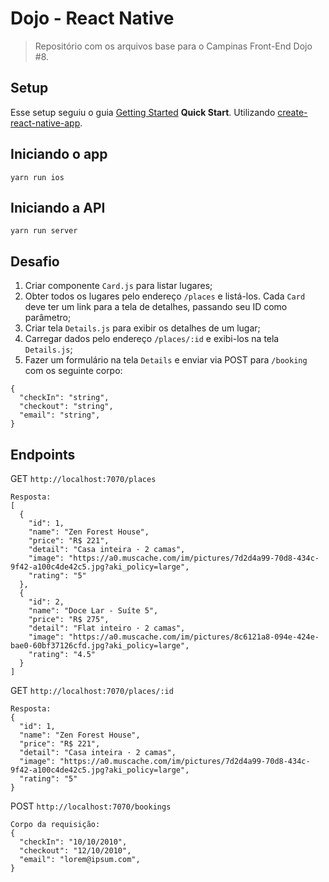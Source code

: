 # Dojo - React Native
> Repositório com os arquivos base para o Campinas Front-End Dojo #8.

## Setup
Esse setup seguiu o guia [Getting Started](http://facebook.github.io/react-native/docs/getting-started.html) **Quick Start**. Utilizando [create-react-native-app](https://github.com/react-community/create-react-native-app).

## Iniciando o app
```
yarn run ios
```

## Iniciando a API
```
yarn run server
```

## Desafio
1. Criar componente `Card.js` para listar lugares;
2. Obter todos os lugares pelo endereço `/places` e listá-los. Cada `Card` deve ter um link para a tela de detalhes, passando seu ID como parâmetro;
3. Criar tela `Details.js` para exibir os detalhes de um lugar;
4. Carregar dados pelo endereço `/places/:id` e exibi-los na tela `Details.js`;
5. Fazer um formulário na tela `Details` e enviar via POST para `/booking` com os seguinte corpo:
```
{
  "checkIn": "string",
  "checkout": "string",
  "email": "string",
}
```

## Endpoints

GET `http://localhost:7070/places`

```
Resposta:
[
  {
    "id": 1,
    "name": "Zen Forest House",
    "price": "R$ 221",
    "detail": "Casa inteira · 2 camas",
    "image": "https://a0.muscache.com/im/pictures/7d2d4a99-70d8-434c-9f42-a100c4de42c5.jpg?aki_policy=large",
    "rating": "5"
  },
  {
    "id": 2,
    "name": "Doce Lar - Suíte 5",
    "price": "R$ 275",
    "detail": "Flat inteiro · 2 camas",
    "image": "https://a0.muscache.com/im/pictures/8c6121a8-094e-424e-bae0-60bf37126cfd.jpg?aki_policy=large",
    "rating": "4.5"
  }
]
```

GET `http://localhost:7070/places/:id`

```
Resposta:
{
  "id": 1,
  "name": "Zen Forest House",
  "price": "R$ 221",
  "detail": "Casa inteira · 2 camas",
  "image": "https://a0.muscache.com/im/pictures/7d2d4a99-70d8-434c-9f42-a100c4de42c5.jpg?aki_policy=large",
  "rating": "5"
}
```

POST `http://localhost:7070/bookings`

```
Corpo da requisição:
{
  "checkIn": "10/10/2010",
  "checkout": "12/10/2010",
  "email": "lorem@ipsum.com",
}
```
